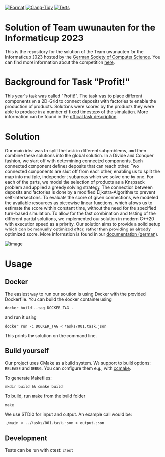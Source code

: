 [![Format](https://github.com/XPerianer/Profit_Informaticup2023/actions/workflows/clang-format.yml/badge.svg)](https://github.com/XPerianer/Profit_Informaticup2023/actions/workflows/clang-format.yml)
[![Clang-Tidy](https://github.com/XPerianer/Profit_Informaticup2023/actions/workflows/clang-tidy.yml/badge.svg)](https://github.com/XPerianer/Profit_Informaticup2023/actions/workflows/clang-tidy.yml)
[![Tests](https://github.com/XPerianer/Profit_Informaticup2023/actions/workflows/test.yml/badge.svg)](https://github.com/XPerianer/Profit_Informaticup2023/actions/workflows/test.yml)

# Solution of Team uwunauten for the Informaticup 2023
This is the repository for the solution of the Team uwunauten for the Informaticup 2023 hosted by the [German Society of Computer Science](https://gi.de). You can find more information about the competition [here](https://informaticup.github.io/).


# Background for Task "Profit!"
This year's task was called "Profit!". The task was to place different components on a 2D-Grid to connect deposits with factories to enable the production of products. Solutions were scored by the products they were able to produce in a number of fixed timesteps of the simulation.
More information can be found in the [offical task description](https://github.com/informatiCup/informatiCup2023/blob/main/informatiCup%202023%20-%20Profit!.pdf).

# Solution
Our main idea was to split the task in different subproblems, and then combine these solutions into the global solution.
In a Divide and Conquer fashion, we start off with determining connected components. Each connected component defines deposits that can reach other. Two connected components are shut off from each other, enabling us to split the map into multiple, independent subareas which we solve one by one.
For each of the parts, we model the selection of products as a Knapsack problem and applied a greedy solving strategy.
The connection between deposits and factories is done by a modified Dijkstra-Algorithm to prevent self-intersections. 
To evaluate the score of given connections, we modeled the available resources as piecewise linear functions, which allows us to estimate the score within constant time, without the need for the specified turn-based simulation.
To allow for the fast combination and testing of the different partial solutions, we implemented our solution in modern C++20 with execution speed as a priority.
Our solution aims to provide a solid setup which can be manually optimized after, rather than providing an already optimized score.
More information is found in our [documentation (german)](https://github.com/XPerianer/Profit_Informaticup2023/blob/main/Ausarbeitung.pdf).

![image](https://user-images.githubusercontent.com/33000454/230955178-cb9baf8d-6330-4480-94af-23b703575a1f.png)

# Usage

## Docker
The easiest way to run our solution is using Docker with the provided Dockerfile.
You can build the docker container using 
```
docker build --tag DOCKER_TAG .
```
and run it using 
```
docker run -i DOCKER_TAG < tasks/001.task.json
```
This prints the solution on the command line.

## Build yourself
Our project uses CMake as a build system.
We support to build options: `RELEASE` and `DEBUG`. You can configure them e.g., with [ccmake](https://cmake.org/cmake/help/latest/manual/ccmake.1.html).

To generate Makefiles:
``` 
mkdir build && cmake build 
```

To build, run make from the build folder
``` 
make 
```
We use STDIO for input and output. An example call would be:
```
./main < ../tasks/001.task.json > output.json
```

## Development
Tests can be run with ctest:
``` ctest ```

